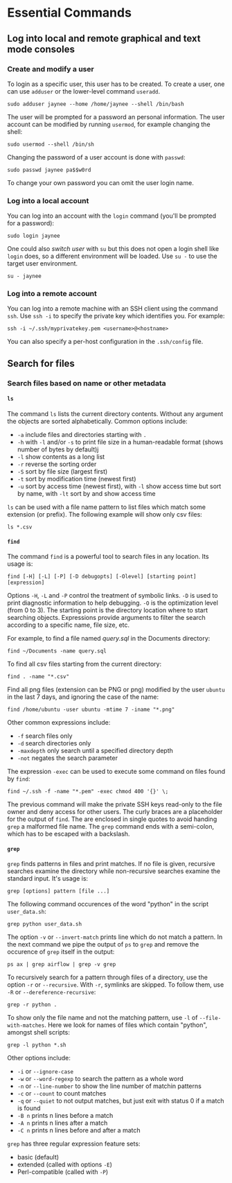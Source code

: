 # Essential Commands

##  Log into local and remote graphical and text mode consoles

### Create and modify a user

To login as a specific user, this user has to be created. To create a user, one can use `adduser` or the lower-level command `useradd`.

```
sudo adduser jaynee --home /home/jaynee --shell /bin/bash
```

The user will be prompted for a password an personal information. The user account can be modified by running `usermod`, for example changing the shell:

```
sudo usermod --shell /bin/sh
```

Changing the password of a user account is done with `passwd`:

```
sudo passwd jaynee pa$$w0rd
```

To change your own password you can omit the user login name.


### Log into a local account

You can log into an account with the `login` command (you'll be prompted for a password):

```
sudo login jaynee
```

One could also *switch user* with `su` but this does not open a login shell like `login` does, so a different environment will be loaded. Use `su -` to use the target user environment.

```
su - jaynee
```

### Log into a remote account

You can log into a remote machine with an SSH client using the command `ssh`. Use `ssh -i` to specify the private key which identifies you. For example:

```
ssh -i ~/.ssh/myprivatekey.pem <username>@<hostname>
```

You can also specify a per-host configuration in the `.ssh/config` file.

## Search for files

### Search files based on name or other metadata

#### `ls`

The command `ls` lists the current directory contents. Without any argument the objects are sorted alphabetically. Common options include:

* `-a` include files and directories starting with `.`
* `-h` with `-l` and/or `-s` to print file size in a human-readable format (shows number of bytes by default)j
* `-l` show contents as a long list
* `-r` reverse the sorting order
* `-S` sort by file size (largest first)
* `-t` sort by modification time (newest first)
* `-u` sort by access time (newest first), with `-l` show access time but sort by name, with `-lt` sort by and show access time

`ls` can be used with a file name pattern to list files which match some extension (or prefix). The following example will show only csv files:

```
ls *.csv
```

#### `find`

The command `find` is a powerful tool to search files in any location. Its usage is:

```
find [-H] [-L] [-P] [-D debugopts] [-Olevel] [starting point] [expression]
```

Options `-H`, `-L` and `-P` control the treatment of symbolic links. `-D` is used to print diagnostic information to help debugging. `-O` is the optimization level (from 0 to 3). The starting point is the directory location where to start searching objects. Expressions provide arguments to filter the search according to a specific name, file size, etc.

For example, to find a file named *query.sql* in the Documents directory:

```
find ~/Documents -name query.sql
```

To find all csv files starting from the current directory:

```
find . -name "*.csv"
```

Find all png files (extension can be PNG or png) modified by the user `ubuntu` in the last 7 days, and ignoring the case of the name:

```
find /home/ubuntu -user ubuntu -mtime 7 -iname "*.png"
```

Other common expressions include:

* `-f` search files only
* `-d` search directories only
* `-maxdepth` only search until a specified directory depth
* `-not` negates the search parameter

The expression `-exec` can be used to execute some command on files found by `find`:

```
find ~/.ssh -f -name "*.pem" -exec chmod 400 '{}' \;
```

The previous command will make the private SSH keys read-only to the file owner and deny access for other users. The curly braces are a placeholder for the output of `find`. The are enclosed in single quotes to avoid handing `grep` a malformed file name. The `grep` command ends with a semi-colon, which has to be escaped with a backslash.

#### `grep`

`grep` finds patterns in files and print matches.  If no file is given, recursive searches examine the directory while non-recursive searches examine the standard input. It's usage is:

```
grep [options] pattern [file ...]
```

The following command occurences of the word "python" in the script `user_data.sh`:


```
grep python user_data.sh
```

The option `-v` or `--invert-match` prints line which do not match a pattern. In the next command we pipe the output of `ps` to `grep` and remove the occurence of `grep` itself in the output:

```
ps ax | grep airflow | grep -v grep
```

To recursively search for a pattern through files of a directory, use the option `-r` or `--recursive`. With `-r`, symlinks are skipped. To follow them, use `-R` or `--dereference-recursive`:

```
grep -r python .
```


To show only the file name and not the matching pattern, use `-l` of `--file-with-matches`. Here we look for names of files which contain "python", amongst shell scripts:

```
grep -l python *.sh
```

Other options include:

* `-i` or `--ignore-case`
* `-w` or `--word-regexp` to search the pattern as a whole word
* `-n` or `--line-number` to show the line number of matchin patterns
* `-c` or `--count` to count matches
* `-q` or `--quiet` to not output matches, but just exit with status 0 if a match is found
* `-B n` prints n lines before a match
* `-A n` prints n lines after a match
* `-C n` prints n lines before and after a match

`grep` has three regular expression feature sets:

* basic (default)
* extended (called with options `-E`)
* Perl-compatible (called with `-P`)
